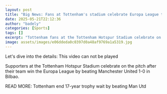 ```yaml
---
layout: post
title: "Big News: Fans at Tottenham's stadium celebrate Europa League triumph"
date: 2025-05-21T22:12:36
author: "badely"
categories: [Sports]
tags: []
excerpt: "Tottenham fans at the Tottenham Hotspur Stadium celebrate on the pitch after their team win the Europa League by beating Manchester United 1-0 in Bilb"
image: assets/images/e06ddeda0c0397d0a48af9769a1a5319.jpg
---
```


Let's dive into the details: This video can not be played

Supporters at the Tottenham Hotspur Stadium celebrate on the pitch after their team win the Europa League by beating Manchester United 1-0 in Bilbao.

READ MORE: Tottenham end 17-year trophy wait by beating Man Utd

